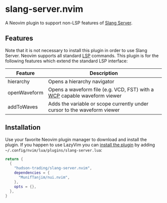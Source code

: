 # slang-server.nvim

A Neovim plugin to support non-LSP features of [Slang Server](https://github.com/hudson-trading/slang-server).

## Features

Note that it is not necessary to install this plugin in order to use Slang Server.  Neovim supports all standard [LSP](https://microsoft.github.io/language-server-protocol/) commands.  This plugin is for the following features which extend the standard LSP interface:

| Feature | Description |
|---------|-------------|
| hierarchy | Opens a hierarchy navigator |
| openWaveform | Opens a waveform file (e.g. VCD, FST) with a [WCP](https://gitlab.com/waveform-control-protocol/wcp) capable waveform viewer |
| addToWaves | Adds the variable or scope currently under cursor to the waveform viewer |

## Installation
Use your favorite Neovim plugin manager to download and install the plugin.  If you happen to use LazyVim you can [install the plugin](https://www.lazyvim.org/configuration/plugins) by adding `~/.config/nvim/lua/plugins/slang-server.lua`:
```lua
return {
  {
    "hudson-trading/slang-server.nvim",
    dependencies = {
      "MunifTanjim/nui.nvim",
    },
    opts = {},
  },
}
```


